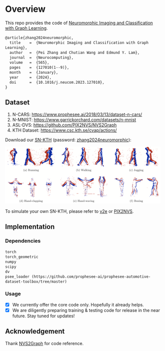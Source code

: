 # Overview
This repo provides the code of [Neuromorphic Imaging and Classification with Graph Learning](https://doi.org/10.1016/j.neucom.2023.127010).
```
@article{zhang2024neuromorphic,
  title    =  {Neuromorphic Imaging and Classification with Graph Learning},
  author   =  {Pei Zhang and Chutian Wang and Edmund Y. Lam},
  journal  =  {Neurocomputing},
  volume   =  {565},
  pages    =  {127010(1--9)},
  month    =  {January},
  year     =  {2024},
  doi      =  {10.1016/j.neucom.2023.127010},
}
```
## Dataset
1. N-CARS:      https://www.prophesee.ai/2018/03/13/dataset-n-cars/
2. N-MNIST:     https://www.garrickorchard.com/datasets/n-mnist
3. ASL-DVS:     https://github.com/PIX2NVS/NVS2Graph
4. KTH Dataset: https://www.csc.kth.se/cvap/actions/

Download our [SN-KTH](https://connecthkuhk-my.sharepoint.com/:u:/g/personal/u3008016_connect_hku_hk/EQ1s3MCBCFhMiE7Vvi7786kBdZ1RBr-kceZL3zQPUktxsA) (password: <ins>zhang2024neuromorphic</ins>):

![SN-KTH](./imgs/snkth.png)

To simulate your own SN-KTH, please refer to [v2e](https://github.com/SensorsINI/v2e) or [PIX2NVS](https://github.com/PIX2NVS/PIX2NVS).

## Implementation
### Dependencies
```
torch
torch_geometric
numpy
scipy
dv
psee_loader (https://github.com/prophesee-ai/prophesee-automotive-dataset-toolbox/tree/master)
```
### Usage
- [x] We currently offer the core code only. Hopefully it already helps.
- [x] We are diligently preparing training & testing code for release in the near future. Stay tuned for updates!

## Acknowledgement
Thank [NVS2Graph](https://github.com/PIX2NVS/NVS2Graph) for code reference.

